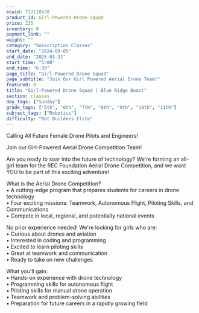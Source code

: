 ```yaml
---
ecwid: 712118438
product_id: Girl-Powered-Drone-Squad
price: 235
inventory: 0
payment_link: ""
weight: ""
category: "Subscription Classes"
start_date: "2024-09-05"
end_date: "2025-03-31"
start_time: "5:00"
end_time: "6:30"
page_title: "Girl-Powered Drone Squad"
page_subtitle: "Join Our Girl Powered Aerial Drone Team!"
featured: 0
title: "Girl-Powered Drone Squad | Blue Ridge Boost"
section: classes
day_tags: ["Sunday"]
grade_tags: ["5th", "6th", "7th", "8th", "9th", "10th", "11th"]
subject_tags: ["Robotics"]
difficulty: "Bot Builders Elite"
---
```

<p>Calling All Future Female Drone Pilots and Engineers!<br>
</p>
<p>Join our Girl-Powered Aerial Drone Competition Team!
</p>
<p>Are you ready to soar into the future of technology? We're forming an all-girl team for the REC Foundation Aerial Drone Competition, and we want YOU to be part of this exciting adventure!
</p>
<p>What is the Aerial Drone Competition?<br>• A cutting-edge program that prepares students for careers in drone technology<br>• Four exciting missions: Teamwork, Autonomous Flight, Piloting Skills, and Communications<br>• Compete in local, regional, and potentially national events
</p>
<p>No prior experience needed! We're looking for girls who are:<br>• Curious about drones and aviation<br>• Interested in coding and programming<br>• Excited to learn piloting skills<br>• Great at teamwork and communication<br>• Ready to take on new challenges
</p>
<p>What you'll gain:<br>• Hands-on experience with drone technology<br>• Programming skills for autonomous flight<br>• Piloting skills for manual drone operation<br>• Teamwork and problem-solving abilities<br>• Preparation for future careers in a rapidly growing field
</p>
